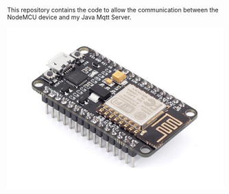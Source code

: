 This repository contains the code to allow the communication between the NodeMCU device and my Java Mqtt Server.<br/>

<img src="img/node.jpg" data-canonical-src="img/node.jpg" />

